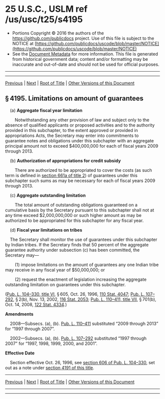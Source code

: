 ---
---

# 25 U.S.C., USLM ref /us/usc/t25/s4195

* Portions Copyright © 2016 the authors of the https://github.com/publicdocs project.
  Use of this file is subject to the NOTICE at [https://github.com/publicdocs/uscode/blob/master/NOTICE](https://github.com/publicdocs/uscode/blob/master/NOTICE)
* See the [Document Metadata](././../../../../..//README.md) for more information.
  This file is generated from historical government data; content and/or formatting may be inaccurate and out-of-date and should not be used for official purposes.

----------
----------

[Previous](./../../../../..//us/usc/t25/ch43/schVI/m__us_usc_t25_s4194.md) | [Next](./../../../../..//us/usc/t25/ch43/schVI/m__us_usc_t25_s4196.md) | [Root of Title](./../../../../../) | [Other Versions of this Document](https://publicdocs.github.io/go/links?ns=uslm&ref=%2Fus%2Fusc%2Ft25%2Fs4195)

## § 4195. Limitations on amount of guarantees

    (a) __Aggregate fiscal year limitation__ 

        Notwithstanding any other provision of law and subject only to the absence of qualified applicants or proposed activities and to the authority provided in this subchapter, to the extent approved or provided in appropriations Acts, the Secretary may enter into commitments to guarantee notes and obligations under this subchapter with an aggregate principal amount not to exceed $400,000,000 for each of fiscal years 2009 through 2013.

    (b) __Authorization of appropriations for credit subsidy__ 

        There are authorized to be appropriated to cover the costs (as such term is defined in [section 661a of title 2][/us/usc/t2/s661a]) of guarantees under this subchapter such sums as may be necessary for each of fiscal years 2009 through 2013.

    (c) __Aggregate outstanding limitation__ 

        The total amount of outstanding obligations guaranteed on a cumulative basis by the Secretary pursuant to this subchapter shall not at any time exceed $2,000,000,000 or such higher amount as may be authorized to be appropriated for this subchapter for any fiscal year.

    (d) __Fiscal year limitations on tribes__ 

    The Secretary shall monitor the use of guarantees under this subchapter by Indian tribes. If the Secretary finds that 50 percent of the aggregate guarantee authority under subsection (c) has been committed, the Secretary may—

        (1) impose limitations on the amount of guarantees any one Indian tribe may receive in any fiscal year of $50,000,000; or

        (2) request the enactment of legislation increasing the aggregate outstanding limitation on guarantees under this subchapter.

([Pub. L. 104–330, title VI][/us/pl/104/330/tVI], § 605, Oct. 26, 1996, [110 Stat. 4047][/us/stat/110/4047]; [Pub. L. 107–292][/us/pl/107/292], § 2(b), Nov. 13, 2002, [116 Stat. 2053][/us/stat/116/2053]; [Pub. L. 110–411, title VII][/us/pl/110/411/tVII], § 701(b), Oct. 14, 2008, [122 Stat. 4334][/us/stat/122/4334].)

 __Amendments__ 

    2008—Subsecs. (a), (b). [Pub. L. 110–411][/us/pl/110/411] substituted “2009 through 2013” for “1997 through 2007”.

    2002—Subsecs. (a), (b). [Pub. L. 107–292][/us/pl/107/292] substituted “1997 through 2007” for “1997, 1998, 1999, 2000, and 2001”.

 __Effective Date__ 

    Section effective Oct. 26, 1996, see [section 606 of Pub. L. 104–330][/us/pl/104/330/s606], set out as a note under [section 4191 of this title][/us/usc/t25/s4191].

----------

[Previous](./../../../../..//us/usc/t25/ch43/schVI/m__us_usc_t25_s4194.md) | [Next](./../../../../..//us/usc/t25/ch43/schVI/m__us_usc_t25_s4196.md) | [Root of Title](./../../../../../) | [Other Versions of this Document](https://publicdocs.github.io/go/links?ns=uslm&ref=%2Fus%2Fusc%2Ft25%2Fs4195)

----------
----------

[/us/usc/t2/s661a]: https://publicdocs.github.io/go/links?ns=uslm&ref=%2Fus%2Fusc%2Ft2%2Fs661a
[/us/pl/104/330/tVI]: https://publicdocs.github.io/go/links?ns=uslm&ref=%2Fus%2Fpl%2F104%2F330%2FtVI
[/us/stat/110/4047]: https://publicdocs.github.io/go/links?ns=uslm&ref=%2Fus%2Fstat%2F110%2F4047
[/us/pl/107/292]: https://publicdocs.github.io/go/links?ns=uslm&ref=%2Fus%2Fpl%2F107%2F292
[/us/stat/116/2053]: https://publicdocs.github.io/go/links?ns=uslm&ref=%2Fus%2Fstat%2F116%2F2053
[/us/pl/110/411/tVII]: https://publicdocs.github.io/go/links?ns=uslm&ref=%2Fus%2Fpl%2F110%2F411%2FtVII
[/us/stat/122/4334]: https://publicdocs.github.io/go/links?ns=uslm&ref=%2Fus%2Fstat%2F122%2F4334
[/us/pl/110/411]: https://publicdocs.github.io/go/links?ns=uslm&ref=%2Fus%2Fpl%2F110%2F411
[/us/pl/107/292]: https://publicdocs.github.io/go/links?ns=uslm&ref=%2Fus%2Fpl%2F107%2F292
[/us/pl/104/330/s606]: https://publicdocs.github.io/go/links?ns=uslm&ref=%2Fus%2Fpl%2F104%2F330%2Fs606
[/us/usc/t25/s4191]: https://publicdocs.github.io/go/links?ns=uslm&ref=%2Fus%2Fusc%2Ft25%2Fs4191


